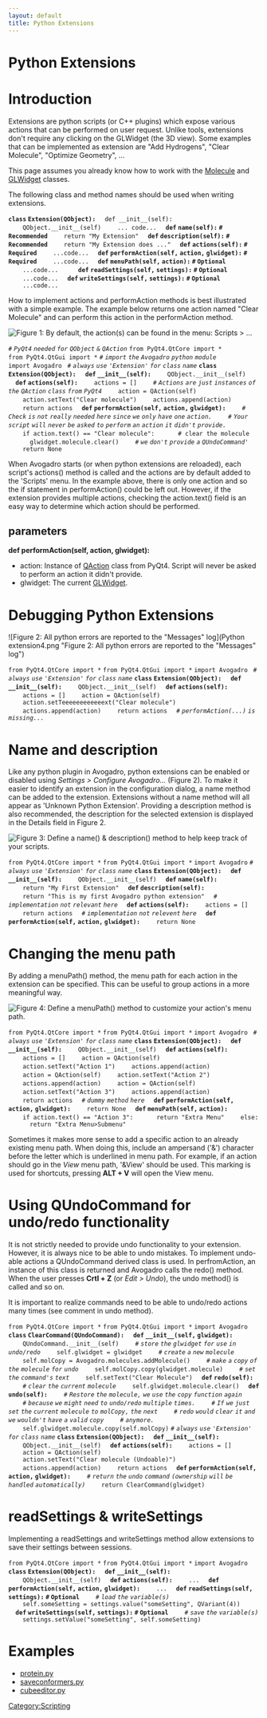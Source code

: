```yaml
---
layout: default
title: Python Extensions
---
```


# Python Extensions

Introduction
============

Extensions are python scripts (or C++ plugins) which expose various actions that can be performed on user request. Unlike tools, extensions don't require any clicking on the GLWidget (the 3D view). Some examples that can be implemented as extension are "Add Hydrogens", "Clear Molecule", "Optimize Geometry", ...

This page assumes you already know how to work with the [Molecule](Python_Molecule "wikilink") and [GLWidget](Python_GLWidget "wikilink") classes.

The following class and method names should be used when writing extensions.

**`class` `Extension(QObject):`**
`  def __init__(self):`
`    QObject.__init__(self)`
`    ... code...`
`  `**`def` `name(self):` `#` `Recommended`**
`    return "My Extension"`
`  `**`def` `description(self):` `#` `Recommended`**
`    return "My Extension does ..."`
`  `**`def` `actions(self):` `#` `Required`**
`    ...code...`
`  `**`def` `performAction(self,` `action,` `glwidget):` `#` `Required`**
`    ...code...`
`  `**`def` `menuPath(self,` `action):` `#` `Optional`**
`    ...code...   `
`  `**`def` `readSettings(self,` `settings):` `#` `Optional`**
`    ...code...`
`  `**`def` `writeSettings(self,` `settings):` `#` `Optional`**
`    ...code...`

How to implement actions and performAction methods is best illustrated with a simple example. The example below returns one action named "Clear Molecule" and can perform this action in the performAction method.

![Figure 1: By default, the action(s) can be found in the menu: Scripts \> ...](Python_extension1.png "Figure 1: By default, the action(s) can be found in the menu: Scripts > ...")

*`#` `PyQt4` `needed` `for` `QObject` `&` `QAction`*
`from PyQt4.QtCore import *`
`from PyQt4.QtGui import *`
*`#` `import` `the` `Avogadro` `python` `module`*
`import Avogadro `
*`#` `always` `use` `'Extension'` `for` `class` `name`*
**`class` `Extension(QObject):`**
`  `**`def` `__init__(self):`**
`    QObject.__init__(self)`
`  `**`def` `actions(self):`**
`    actions = []`
`    `*`#` `Actions` `are` `just` `instances` `of` `the` `QAction` `class` `from` `PyQt4`*
`    action = QAction(self)`
`    action.setText("Clear molecule")`
`    actions.append(action)`
`    return actions`
`  `**`def` `performAction(self,` `action,` `glwidget):`**
`    `*`#` `Check` `is` `not` `really` `needed` `here` `since` `we` `only` `have` `one` `action.`*
`    `*`#` `Your` `script` `will` `never` `be` `asked` `to` `perform` `an` `action` `it` `didn't` `provide.`*
`    if action.text() == "Clear molecule":`
`      # clear the molecule`
`      glwidget.molecule.clear()`
`    `*`#` `we` `don't` `provide` `a` `QUndoCommand`*`'`
`    return None`

When Avogadro starts (or when python extensions are reloaded), each script's actions() method is called and the actions are by default added to the 'Scripts' menu. In the example above, there is only one action and so the if statement in performAction() could be left out. However, if the extension provides multiple actions, checking the action.text() field is an easy way to determine which action should be performed.

parameters
----------

**def performAction(self, action, glwidget):**

-   action: Instance of [QAction](http://www.riverbankcomputing.co.uk/static/Docs/PyQt4/html/qaction.html) class from PyQt4. Script will never be asked to perform an action it didn't provide.
-   glwidget: The current [GLWidget](http://avogadro.openmolecules.net/api/dev/classAvogadro_1_1GLWidget.html).

Debugging Python Extensions
===========================

![Figure 2: All python errors are reported to the "Messages" log](Python extension4.png "Figure 2: All python errors are reported to the "Messages" log")

`from PyQt4.QtCore import *`
`from PyQt4.QtGui import *`
`import Avogadro `
*`#` `always` `use` `'Extension'` `for` `class` `name`*
**`class` `Extension(QObject):`**
`  `**`def` `__init__(self):`**
`    QObject.__init__(self)`
`  `**`def` `actions(self):`**
`    actions = []`
`    action = QAction(self)`
`    action.setTeeeeeeeeeeeext("Clear molecule")`
`    actions.append(action)`
`    return actions`
`  `*`#` `performAction(...)` `is` `missing...`*

Name and description
====================

Like any python plugin in Avogadro, python extensions can be enabled or disabled using *Settings \> Configure Avogadro...* (Figure 2). To make it easier to identify an extension in the configuration dialog, a name method can be added to the extension. Extensions without a name method will all appear as 'Unknown Python Extension'. Providing a description method is also recommended, the description for the selected extension is displayed in the Details field in Figure 2.

![Figure 3: Define a name() & description() method to help keep track of your scripts.](Python_extension3.png "Figure 3: Define a name() & description() method to help keep track of your scripts.")

`from PyQt4.QtCore import *`
`from PyQt4.QtGui import *`
`import Avogadro`
*`#` `always` `use` `'Extension'` `for` `class` `name`*
**`class` `Extension(QObject):`**
`  `**`def` `__init__(self):`**
`    QObject.__init__(self)`
`  `**`def` `name(self):`**
`    return "My First Extension"`
`  `**`def` `description(self):`**
`    return "This is my first Avogadro python extension"`
`  `*`#` `implementation` `not` `relevant` `here`*
`  `**`def` `actions(self):`**
`    actions = []`
`    return actions`
`  `*`#` `implementation` `not` `relevent` `here`*
`  `**`def` `performAction(self,` `action,` `glwidget):`**
`    return None`

Changing the menu path
======================

By adding a menuPath() method, the menu path for each action in the extension can be specified. This can be useful to group actions in a more meaningful way.

![Figure 4: Define a menuPath() method to customize your action's menu path.](Python_Extension2.png "Figure 4: Define a menuPath() method to customize your action's menu path.")

`from PyQt4.QtCore import *`
`from PyQt4.QtGui import *`
`import Avogadro `
*`#` `always` `use` `'Extension'` `for` `class` `name`*
**`class` `Extension(QObject):`**
`  `**`def` `__init__(self):`**
`    QObject.__init__(self)`
`  `**`def` `actions(self):`**
`    actions = []`
`    action = QAction(self)`
`    action.setText("Action 1")`
`    actions.append(action)`
`    action = QAction(self)`
`    action.setText("Action 2")`
`    actions.append(action)`
`    action = QAction(self)`
`    action.setText("Action 3")`
`    actions.append(action)`
`    return actions`
`  `*`#` `dummy` `method` `here`*
`  `**`def` `performAction(self,` `action,` `glwidget):`**
`    return None`
`  `**`def` `menuPath(self,` `action):`**
`    if action.text() == "Action 3":`
`      return "Extra Menu"`
`    else:`
`      return "Extra Menu>Submenu"`

Sometimes it makes more sense to add a specific action to an already existing menu path. When doing this, include an ampersand ('&') character before the letter which is underlined in menu path. For example, if an action should go in the *View* menu path, '&View' should be used. This marking is used for shortcuts, pressing **ALT + V** will open the View menu.

Using QUndoCommand for undo/redo functionality
==============================================

It is not strictly needed to provide undo functionality to your extension. However, it is always nice to be able to undo mistakes. To implement undo-able actions a QUndoCommand derived class is used. In perfromAction, an instance of this class is returned and Avogadro calls the redo() method. When the user presses **Crtl + Z** (or *Edit \> Undo*), the undo method() is called and so on.

It is important to realize commands need to be able to undo/redo actions many times (see comment in undo method).

`from PyQt4.QtCore import *`
`from PyQt4.QtGui import *`
`import Avogadro`
**`class` `ClearCommand(QUndoCommand):`**
`  `**`def` `__init__(self,` `glwidget):`**
`    QUndoCommand.__init__(self)`
`    `*`#` `store` `the` `glwidget` `for` `use` `in` `undo/redo`*
`    self.glwidget = glwidget`
`    `*`#` `create` `a` `new` `molecule`*
`    self.molCopy = Avogadro.molecules.addMolecule()`
`    `*`#` `make` `a` `copy` `of` `the` `molecule` `for` `undo`*
`    self.molCopy.copy(glwidget.molecule)`
`    `*`#` `set` `the` `command's` `text`*
`    self.setText("Clear Molecule")`
`  `**`def` `redo(self):`**
`    `*`#` `clear` `the` `current` `molecule`*
`    self.glwidget.molecule.clear()`
`  `**`def` `undo(self):`**
`    `*`#` `Restore` `the` `molecule,` `we` `use` `the` `copy` `function` `again`*
`    `*`#` `because` `we` `might` `need` `to` `undo/redo` `multiple` `times.`*
`    `*`#` `If` `we` `just` `set` `the` `current` `molecule` `to` `molCopy,` `the` `next`*
`    `*`#` `redo` `would` `clear` `it` `and` `we` `wouldn't` `have` `a` `valid` `copy`*
`    `*`#` `anymore.`*
`    self.glwidget.molecule.copy(self.molCopy)`
*`#` `always` `use` `'Extension'` `for` `class` `name`*
**`class` `Extension(QObject):`**
`  `**`def` `__init__(self):`**
`    QObject.__init__(self)`
`  `**`def` `actions(self):`**
`    actions = []`
`    action = QAction(self)`
`    action.setText("Clear molecule (Undoable)")`
`    actions.append(action)`
`    return actions`
`  `**`def` `performAction(self,` `action,` `glwidget):`**
`    `*`#` `return` `the` `undo` `command` `(ownership` `will` `be` `handled` `automatically)`*
`    return ClearCommand(glwidget)`

readSettings & writeSettings
============================

Implementing a readSettings and writeSettings method allow extensions to save their settings between sessions.

`from PyQt4.QtCore import *`
`from PyQt4.QtGui import *`
`import Avogadro`
**`class` `Extension(QObject):`**
`  `**`def` `__init__(self):`**
`    QObject.__init__(self)`
`  `**`def` `actions(self):`**
`    ...`
`  `**`def` `performAction(self,` `action,` `glwidget):`**
`    ...`
`  `**`def` `readSettings(self,` `settings):` `#` `Optional`**
`    `*`#` `load` `the` `variable(s)`*
`    self.someSetting = settings.value("someSetting", QVariant(4))`
`  `**`def` `writeSettings(self,` `settings):` `#` `Optional`**
`    `*`#` `save` `the` `variable(s)`*
`    settings.setValue("someSetting", self.someSetting)`

Examples
========

-   [protein.py](protein.py "wikilink")
-   [saveconformers.py](saveconformers.py "wikilink")
-   [cubeeditor.py](cubeeditor.py "wikilink")

<Category:Scripting>

